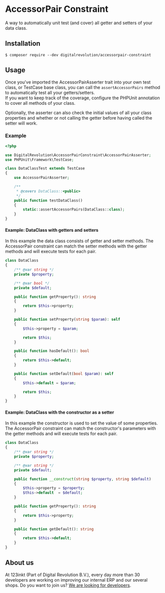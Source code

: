 # AccessorPair Constraint
A way to automatically unit test (and cover) all getter and setters of your data class.

## Installation
```
$ composer require --dev digitalrevolution/accessorpair-constraint
```

## Usage
Once you've imported the AccessorPairAsserter trait into your own test class,
or TestCase base class, you can call the ```assertAccessorPairs``` method to automatically test all your getters/setters.  
If you want to keep track of the coverage, configure the PHPUnit annotation to cover all methods of your class.

Optionally, the asserter can also check the initial values of all your class properties and whether or not calling the getter before having called the setter will work.

### Example
```php
<?php

use DigitalRevolution\AccessorPairConstraint\AccessorPairAsserter;
use PHPUnit\Framework\TestCase;

class DataClassTest extends TestCase
{
    use AccessorPairAsserter;

    /**
     * @covers DataClass::<public>
     */
    public function testDataClass()
    {
        static::assertAccessorPairs(DataClass::class);
    }
}
```

#### Example: DataClass with getters and setters
In this example the data class consists of getter and setter methods.
The AccessorPair constraint can match the setter methods with the getter methods and will execute tests for each pair.
```php
class DataClass
{
    /** @var string */
    private $property;

    /** @var bool */
    private $default;

    public function getProperty(): string
    {
        return $this->property;
    }

    public function setProperty(string $param): self
    {
        $this->property = $param;

        return $this;
    }

    public function hasDefault(): bool
    {
        return $this->default;
    }

    public function setDefault(bool $param): self
    {
        $this->default = $param;

        return $this;
    }
}
```

#### Example: DataClass with the constructor as a setter
In this example the constructor is used to set the value of some properties.   
The AccessorPair constraint can match the constructor's parameters with the getter methods and will execute tests for each pair.
```php
class DataClass
{
    /** @var string */
    private $property;

    /** @var string */
    private $default;

    public function __construct(string $property, string $default)
    {
        $this->property = $property;
        $this->default  = $default;
    }

    public function getProperty(): string
    {
        return $this->property;
    }

    public function getDefault(): string
    {
        return $this->default;
    }
}
```

## About us
At 123inkt (Part of Digital Revolution B.V.), every day more than 30 developers are working on improving our internal ERP and our several shops. Do you want to join us? [We are looking for developers](https://www.123inkt.nl/page/werken_ict.html).
